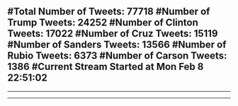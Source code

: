 #Total Number of Tweets: 77718 
#Number of Trump Tweets: 24252
#Number of Clinton Tweets: 17022
#Number of Cruz Tweets: 15119
#Number of Sanders Tweets: 13566
#Number of Rubio Tweets: 6373
#Number of Carson Tweets: 1386
#Current Stream Started at Mon Feb  8 22:51:02
---
---
---
